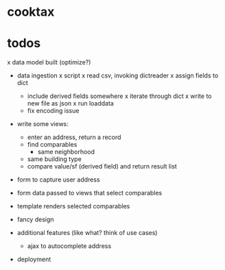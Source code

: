 cooktax
=======


todos
=====
x data model built (optimize?)
- data ingestion
    x script
        x read csv, invoking dictreader
	x assign fields to dict
	- include derived fields somewhere
	x iterate through dict
	x write to new file as json
	x run loaddata
	- fix encoding issue

- write some views:
    - enter an address, return a record
    - find comparables
    	- same neighborhood
	- same building type
    - compare value/sf (derived field) and return result list

- form to capture user address
- form data passed to views that select comparables
- template renders selected comparables
- fancy design
- additional features (like what? think of use cases)
	- ajax to autocomplete address
- deployment
